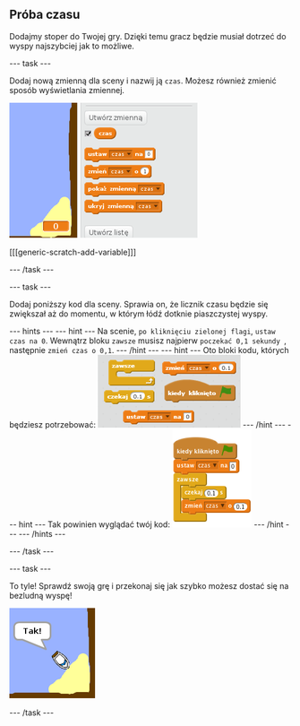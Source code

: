 ## Próba czasu

Dodajmy stoper do Twojej gry. Dzięki temu gracz będzie musiał dotrzeć do wyspy najszybciej jak to możliwe.

--- task ---

Dodaj nową zmienną dla sceny i nazwij ją `czas`. Możesz również zmienić sposób wyświetlania zmiennej.

![screenshot](images/boat-variable.png)

[[[generic-scratch-add-variable]]]

--- /task ---

--- task ---

Dodaj poniższy kod dla sceny. Sprawia on, że licznik czasu będzie się zwiększał aż do momentu, w którym łódź dotknie piaszczystej wyspy.

--- hints --- --- hint --- Na scenie, `po kliknięciu zielonej flagi`, `ustaw czas na 0`. Wewnątrz bloku `zawsze` musisz najpierw `poczekać 0,1 sekundy `, następnie `zmień czas o 0,1`. --- /hint --- --- hint --- Oto bloki kodu, których będziesz potrzebować: ![screenshot](images/boat-time-blocks.png) --- /hint --- --- hint --- Tak powinien wyglądać twój kod: ![screenshot](images/boat-time-code.png) --- /hint --- --- /hints ---

--- /task ---

--- task ---

To tyle! Sprawdź swoją grę i przekonaj się jak szybko możesz dostać się na bezludną wyspę!

![screenshot](images/boat-variable-test.png)

--- /task ---